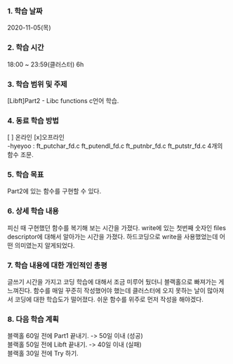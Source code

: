### 1. 학습 날짜 
2020-11-05(목)

### 2. 학습 시간
18:00 ~ 23:59(클러스터) 6h

### 3. 학습 범위 및 주제
[Libft]Part2 - Libc functions
c언어 학습.

### 4. 동료 학습 방법 
[ ] 온라인 [x]오프라인 <br>
-hyeyoo :  ft_putchar_fd.c ft_putendl_fd.c ft_putnbr_fd.c ft_putstr_fd.c 4개의 함수 조문.

### 5. 학습 목표
Part2에 있는 함수를 구현할 수 있다.

### 6. 상세 학습 내용
피신 때 구현했던 함수를 복기해 보는 시간을 가졌다. write에 있는 첫번째 숫자인 files descriptor에 대해서 알아가는 시간을 가졌다. 하드코딩으로 write을 사용했었는데 어떤 의미였는지 알게되었다.

### 7. 학습 내용에 대한 개인적인 총평
글쓰기 시간을 가지고 코딩 학습에 대해서 조금 미루어 뒀더니 블랙홀으로 빠져가는 게 느껴진다. 함수를 매일 꾸준히 작성했어야 했는데 클러스터에 오지 못하는 날이 많아져서 코딩에 대한 학습도가 떨어졌다. 쉬운 함수를 위주로 먼저 작성을 해야겠다.

### 8. 다음 학습 계획
 블랙홀 60일 전에 Part1 끝내기. -> 50일 이내 (성공) <br>
 블랙홀 50일 전에 Libft 끝내기. -> 40일 이내 (실패) <br>
 블랙홀 30일 전에 Try 하기.